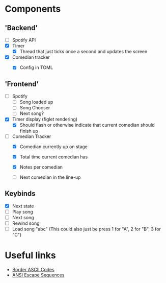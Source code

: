 # Components

## 'Backend'
- [ ] Spotify API
- [X] Timer
  - [X] Thread that just ticks once a second and updates the screen
- [X] Comedian tracker
  - [X] Config in TOML


## 'Frontend'
- [ ] Spotify
  - [ ] Song loaded up
  - [ ] Song Chooser
  - [ ] Next song?
- [X] Timer display (figlet rendering)
  - [X] Should flash or otherwise indicate that current comedian should finish up
- [ ] Comedian Tracker
  - [X] Comedian currently up on stage
  - [X] Total time current comedian has
  - [X] Notes per comedian
  - [ ] Next comedian in the line-up


## Keybinds

- [X] Next state
- [ ] Play song
- [ ] Next song
- [ ] Rewind song
- [ ] Load song "abc" (This could also just be press 1 for "A", 2 for "B", 3 for "C")

# Useful links

- [Border ASCII Codes](https://altcodeunicode.com/alt-codes-box-form-drawing-block-element-symbols/)
- [ANSI Escape Sequences](https://gist.github.com/ConnerWill/d4b6c776b509add763e17f9f113fd25b)